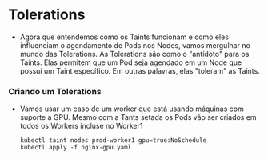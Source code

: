 # Tolerations

- Agora que entendemos como os Taints funcionam e como eles influenciam o agendamento de Pods nos Nodes, vamos mergulhar no mundo das Tolerations. As Tolerations são como o "antídoto" para os Taints. Elas permitem que um Pod seja agendado em um Node que possui um Taint específico. Em outras palavras, elas "toleram" as Taints.

### Criando um Tolerations

- Vamos usar um caso de um worker que está usando máquinas com suporte a GPU. Mesmo com a Tants setada os Pods vão ser criados em todos os Workers incluse no Worker1

      kubectl taint nodes prod-worker1 gpu=true:NoSchedule
      kubectl apply -f nginx-gpu.yaml
